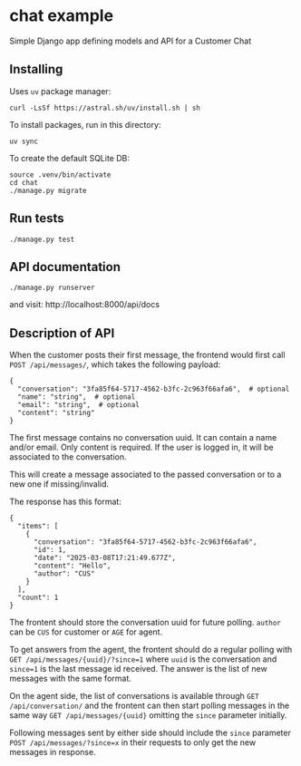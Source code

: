 # chat example

Simple Django app defining models and API for a Customer Chat

## Installing

Uses `uv` package manager:

```
curl -LsSf https://astral.sh/uv/install.sh | sh
```

To install packages, run in this directory:

```
uv sync
```

To create the default SQLite DB:

```
source .venv/bin/activate
cd chat
./manage.py migrate
```

## Run tests

```
./manage.py test
```

## API documentation

```
./manage.py runserver
```

and visit: http://localhost:8000/api/docs

## Description of API

When the customer posts their first message, the frontend would first call `POST /api/messages/`, which takes the following payload:

```
{
  "conversation": "3fa85f64-5717-4562-b3fc-2c963f66afa6",  # optional
  "name": "string",  # optional
  "email": "string",  # optional
  "content": "string"
}
```

The first message contains no conversation uuid.
It can contain a name and/or email.
Only content is required.
If the user is logged in, it will be associated to the conversation.

This will create a message associated to the passed conversation or to a new one if missing/invalid.

The response has this format:

```
{
  "items": [
    {
      "conversation": "3fa85f64-5717-4562-b3fc-2c963f66afa6",
      "id": 1,
      "date": "2025-03-08T17:21:49.677Z",
      "content": "Hello",
      "author": "CUS"
    }
  ],
  "count": 1
}
```

The frontent should store the conversation uuid for future polling.
`author` can be `CUS` for customer or `AGE` for agent.

To get answers from the agent, the frontent should do a regular polling with `GET /api/messages/{uuid}/?since=1` where `uuid` is the conversation and `since=1` is the last message id received.
The answer is the list of new messages with the same format.

On the agent side, the list of conversations is available through `GET /api/conversation/` and the frontent can then start polling messages in the same way `GET /api/messages/{uuid}` omitting the `since` parameter initially.

Following messages sent by either side should include the `since` parameter `POST /api/messages/?since=x` in their requests to only get the new messages in response.
